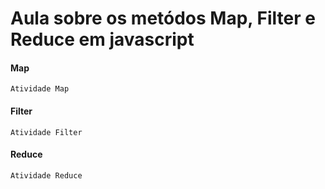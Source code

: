 # Aula sobre os metódos Map, Filter e Reduce em javascript

#### Map

    Atividade Map

#### Filter 

    Atividade Filter

#### Reduce

    Atividade Reduce